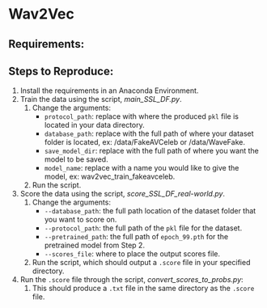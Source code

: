 # Wav2Vec

## Requirements:

## Steps to Reproduce:
1. Install the requirements in an Anaconda Environment.
2. Train the data using the script, *main_SSL_DF.py*.
    1. Change the arguments:
         * `protocol_path`: replace with where the produced `pkl` file is located in your data directory.
         * `database_path`: replace with the full path of where your dataset folder is located, ex: /data/FakeAVCeleb or /data/WaveFake.
         * `save_model_dir`: replace with the full path of where you want the model to be saved.
         * `model_name`: replace with a name you would like to give the model, ex: wav2vec_train_fakeavceleb.
    2. Run the script.
3. Score the data using the script, *score_SSL_DF_real-world.py*.
     1. Change the arguments:
        * `--database_path`: the full path location of the dataset folder that you want to score on.
        * `--protocol_path`: the full path of the `pkl` file for the dataset.
        * `--pretrained_path`: the full path of `epoch_99.pth` for the pretrained model from Step 2.
        * `--scores_file`: where to place the output scores file.
     2. Run the script, which should output a `.score` file in your specified directory.
4. Run the `.score` file through the script, *convert_scores_to_probs.py*:
   1. This should produce a `.txt` file in the same directory as the `.score` file.
